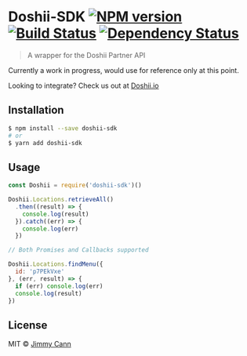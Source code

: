 # Doshii-SDK [![NPM version][npm-image]][npm-url] [![Build Status][travis-image]][travis-url] [![Dependency Status][daviddm-image]][daviddm-url]
> A wrapper for the Doshii Partner API

Currently a work in progress, would use for reference only at this point.

Looking to integrate? Check us out at [Doshii.io](http://doshii.io)

## Installation

```sh
$ npm install --save doshii-sdk
# or
$ yarn add doshii-sdk
```

## Usage

```js
const Doshii = require('doshii-sdk')()

Doshii.Locations.retrieveAll()
  .then((result) => {
    console.log(result)
  }).catch((err) => {
    console.log(err)
  })

// Both Promises and Callbacks supported

Doshii.Locations.findMenu({
  id: 'p7PEkVxe'
}, (err, result) => {
  if (err) console.log(err)
  console.log(result)
})
```
## License

MIT © [Jimmy Cann](mail@jimmycann.com)


[npm-image]: https://badge.fury.io/js/doshii-sdk.svg
[npm-url]: https://npmjs.org/package/doshii-sdk
[travis-image]: https://travis-ci.org/yjimk/doshii-sdk.svg?branch=master
[travis-url]: https://travis-ci.org/yjimk/doshii-sdk
[daviddm-image]: https://david-dm.org/yjimk/doshii-sdk.svg?theme=shields.io
[daviddm-url]: https://david-dm.org/yjimk/doshii-sdk
